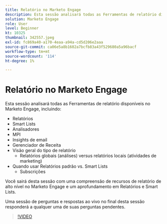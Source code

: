 ```yaml
---
title: Relatório no Marketo Engage
description: Esta sessão analisará todas as Ferramentas de relatório disponíveis no Marketo Engage, incluindo os Insights de email de MPI dos Analisadores de listas inteligentes de relatórios
solution: Marketo Engage
role: User
level: Beginner
kt: 10325
thumbnail: 342557.jpeg
exl-id: fc869a40-a170-4eaa-a94a-cd5d206e2aaa
source-git-commit: ca06e5a8b1602a7bcfb83a43f529680a5a96bacf
workflow-type: tm+mt
source-wordcount: '114'
ht-degree: 1%

---
```


# Relatório no Marketo Engage

Esta sessão analisará todas as Ferramentas de relatório disponíveis no Marketo Engage, incluindo:

* Relatórios
* Smart Lists
* Analisadores
* MPI
* Insights de email
* Gerenciador de Receita
* Visão geral do tipo de relatório
   * Relatórios globais (análises) versus relatórios locais (atividades de marketing)
* Quando usar Relatórios padrão vs. Smart Lists
   * Subscrições

Você sairá desta sessão com uma compreensão de recursos de relatório de alto nível no Marketo Engage e um aprofundamento em Relatórios e Smart Lists.

Uma sessão de perguntas e respostas ao vivo no final desta sessão responderá a qualquer uma de suas perguntas pendentes.

>[!VIDEO](https://video.tv.adobe.com/v/342557/?quality=12&learn=on)
